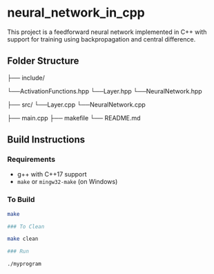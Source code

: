 # neural_network_in_cpp

This project is a feedforward neural network implemented in C++ with support for training using backpropagation and central difference.

## Folder Structure

├── include/

└──ActivationFunctions.hpp
└──Layer.hpp
└──NeuralNetwork.hpp

├── src/
└──Layer.cpp
└──NeuralNetwork.cpp

├── main.cpp
├── makefile
└── README.md

## Build Instructions

### Requirements
- g++ with C++17 support
- `make` or `mingw32-make` (on Windows)

### To Build

```bash
make

### To Clean

make clean

### Run

./myprogram
